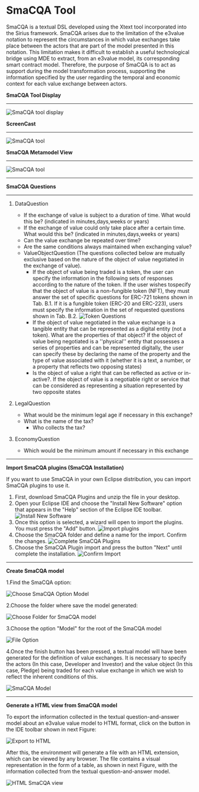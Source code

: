 **SmaCQA Tool**
================
SmaCQA is a textual DSL developed using the Xtext tool incorporated into the Sirius framework. SmaCQA arises due to the limitation of the e3value notation to represent the circumstances in which value exchanges take place between the actors that are part of the model presented in this notation. This limitation makes it difficult to establish a useful technological bridge using MDE to extract, from an e3value model, its corresponding smart contract model. Therefore, the purpose of SmaCQA is to act as support during the model transformation process, supporting the information specified by the user regarding the temporal and economic context for each value exchange between actors.

**SmaCQA Tool Display**
_______________

![SmaCQA tool display](https://github.com/KybeleResearch/SmaC/blob/main/SmaCQA/Images/20230508_134207.gif)

**ScreenCast**
_______________

![SmaCQA tool](https://github.com/KybeleResearch/SmaC/blob/main/SmaCQA/Images/energycase_smacqa_iteration3.PNG)


**SmaCQA Metamodel View**
_______________________

![SmaCQA tool](https://github.com/KybeleResearch/SmaC/blob/main/SmaCQA/smacqametamodel.png)
_______________


**SmaCQA Questions**
_______________________
1. DataQuestion
    - If the exchange of value is subject to a duration of time. What would this be? (indicated in minutes,days,weeks or years)
    - If the exchange of value could only take place after a certain time. What would this be? (indicated in minutes,days,weeks or years)
    - Can the value exchange be repeated over time?
    - Are the same conditions always maintained when exchanging value?
    - ValueObjectQuestion (The questions collected below are mutually exclusive based on the nature of the object of value negotiated
    in the exchange of value).
        * If the object of value being traded is a token, the user can specify the information in the following sets of responses according to the nature of the token. If the user wishes tospecify that the object of value is a non-fungible token (NFT), they must answer the set of specific questions for ERC-721 tokens shown in Tab. B.1.
    If it is a fungible token (ERC-20 and ERC-223), users must specify the information in the set of requested questions shown in Tab. B.2. 
    ![Token Questions](https://github.com/KybeleResearch/SmaC/blob/main/SmaCQA/Images/questionstokens.PNG)
        * If the object of value negotiated in the value exchange is a tangible entity that can be represented as a digital entity (not a token).
    What are the properties of that object? If the object of value being negotiated is a ''physical'' entity that possesses a series of properties and can be               represented digitally, the user can specify these by declaring the name of the property and the type of value associated with it (whether it is a text, a number,       or a property that reflects two opposing states)
        * Is the object of value a right that can be reflected as active or in-active?. If the object of value is a negotiable right or service that can
be considered as representing a situation represented by two opposite states

2. LegalQuestion
    - What would be the minimum legal age if necessary in this exchange?
    - What is the name of the tax? 
        - Who collects the tax?
3. EconomyQuestion
    - Which would be the minimum amount if necessary in this exchange
_______________________
**Import SmaCQA plugins (SmaCQA Installation)**

If you want to use SmaCQA in your own Eclipse distribution, you can import SmaCQA plugins to use it.
1. First, download SmaCQA Plugins and unzip the file in your desktop.
2. Open your Eclipse IDE and choose the "Install New Software" option that appears in the "Help" section of the Eclipse IDE toolbar. 
  ![Install New Software](https://github.com/KybeleResearch/SmaC/blob/main/SmaCQA/Images/install%20New%20Software.png)
3. Once this option is selected, a wizard will open to import the plugins. You must press the "Add" button.
  ![Import plugins](https://github.com/KybeleResearch/SmaC/blob/main/SmaCQA/Images/install_add.png)
4. Choose the SmaCQA folder and define a name for the import. Confirm the changes.
  ![Complete SmaCQA Plugins](https://github.com/KybeleResearch/SmaC/blob/main/SmaCQA/Images/data_addplugin.PNG)
5. Choose the SmaCQA Plugin import and press the button "Next" until complete the installation.
  ![Confirm Import](https://github.com/KybeleResearch/SmaC/blob/main/SmaCQA/Images/smacqa_install.png)
_______________________
**Create SmaCQA model**

  1.Find the SmaCQA option:

  ![Choose SmaCQA Option Model](https://github.com/KybeleResearch/SmaC/blob/main/SmaCQA/Images/choose_smacqa_model.PNG)

  2.Choose the folder where save the model generated:
  
  ![Choose Folder for SmaCQA model](https://github.com/KybeleResearch/SmaC/blob/main/SmaCQA/Images/choose_folder_smacqamodel.PNG)

  3.Choose the option "Model" for the root of the SmaCQA model 
  
  ![File Option](https://github.com/KybeleResearch/SmaC/blob/main/SmaCQA/Images/root_smacqa.png)

  4.Once the finish button has been pressed, a textual model will have been generated for the definition of value exchanges. It is necessary to specify the actors (In this case, Developer and Investor) and the value object (In this case, Pledge) being traded for each value exchange in which we wish to reflect the inherent conditions of this.

  ![SmaCQA Model](https://github.com/KybeleResearch/SmaC/blob/main/SmaCQA/Images/smacqa_model.PNG)
  _______________________
**Generate a HTML view from SmaCQA model**

To export the information collected in the textual question-and-answer model about an e3value value model to HTML format, click on the button in the IDE toolbar shown in next Figure:

![Export to HTML](https://github.com/KybeleResearch/SmaC/blob/main/SmaCQA/Images/generatorTable.png)

After this, the environment will generate a file with an HTML extension, which can be viewed by any browser. The file contains a visual representation in the form of a table, as shown in next Figure, with the information collected from the textual question-and-answer model.

![HTML SmaCQA view](https://github.com/KybeleResearch/SmaC/blob/main/SmaCQA/Images/smacqa_model_html.PNG)


